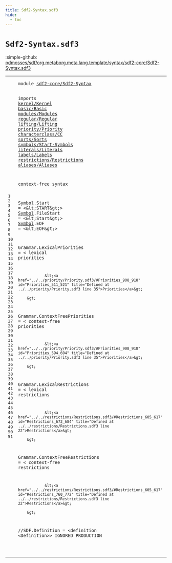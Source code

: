 ```yaml
---
title: Sdf2-Syntax.sdf3
hide:
  - toc
---
```


# `Sdf2-Syntax.sdf3`

:simple-github: [pdmosses/sdf/org.metaborg.meta.lang.template/syntax/sdf2-core/Sdf2-Syntax.sdf3]

[pdmosses/sdf/org.metaborg.meta.lang.template/syntax/sdf2-core/Sdf2-Syntax.sdf3]: https://github.com/pdmosses/sdf/blob/master/org.metaborg.meta.lang.template/syntax/sdf2-core/Sdf2-Syntax.sdf3 "The source file on GitHub"

<div class="sdf3"><table class="highlighttable"><tbody><tr><td class="linenos"><div class="linenodiv"><pre><span></span>1
2
3
4
5
6
7
8
9
10
11
12
13
14
15
16
17
18
19
20
21
22
23
24
25
26
27
28
29
30
31
32
33
34
35
36
37
38
39
40
41
42
43
44
45
46
47
48
49
50
51
</pre></div></td>
<td class="code"><pre><code><span class="keyword">module</span> <a href="../Sdf2.sdf3/#sdf2-core/Sdf2-Syntax_50_71" id="sdf2-core/Sdf2-Syntax_7_28" title="Referenced at ../Sdf2.sdf3 line 5">sdf2-core/Sdf2-Syntax</a>

<span class="keyword">imports</span> <a href="../../kernel/Kernel.sdf3/#kernel/Kernel_7_20" id="kernel/Kernel_38_51" title="Defined at ../../kernel/Kernel.sdf3 line 1">kernel/Kernel</a>
        <a href="../../basic/Basic.sdf3/#basic/Basic_7_18" id="basic/Basic_60_71" title="Defined at ../../basic/Basic.sdf3 line 1">basic/Basic</a>
        <a href="../../modules/Modules.sdf3/#modules/Modules_7_22" id="modules/Modules_80_95" title="Defined at ../../modules/Modules.sdf3 line 1">modules/Modules</a>
        <a href="../../regular/Regular.sdf3/#regular/Regular_7_22" id="regular/Regular_104_119" title="Defined at ../../regular/Regular.sdf3 line 1">regular/Regular</a>
        <a href="../../lifting/Lifting.sdf3/#lifting/Lifting_7_22" id="lifting/Lifting_128_143" title="Defined at ../../lifting/Lifting.sdf3 line 1">lifting/Lifting</a>
        <a href="../../priority/Priority.sdf3/#priority/Priority_7_24" id="priority/Priority_152_169" title="Defined at ../../priority/Priority.sdf3 line 1">priority/Priority</a>
        <a href="../../characterclass/CC.sdf3/#characterclass/CC_7_24" id="characterclass/CC_178_195" title="Defined at ../../characterclass/CC.sdf3 line 1">characterclass/CC</a>
        <a href="../../sorts/Sorts.sdf3/#sorts/Sorts_7_18" id="sorts/Sorts_204_215" title="Defined at ../../sorts/Sorts.sdf3 line 1">sorts/Sorts</a>
        <a href="../../symbols/Start-Symbols.sdf3/#symbols/Start-Symbols_7_28" id="symbols/Start-Symbols_224_245" title="Defined at ../../symbols/Start-Symbols.sdf3 line 1">symbols/Start-Symbols</a>
        <a href="../../literals/Literals.sdf3/#literals/Literals_7_24" id="literals/Literals_254_271" title="Defined at ../../literals/Literals.sdf3 line 1">literals/Literals</a>
        <a href="../../labels/Labels.sdf3/#labels/Labels_7_20" id="labels/Labels_280_293" title="Defined at ../../labels/Labels.sdf3 line 1">labels/Labels</a>
        <a href="../../restrictions/Restrictions.sdf3/#restrictions/Restrictions_7_32" id="restrictions/Restrictions_302_327" title="Defined at ../../restrictions/Restrictions.sdf3 line 1">restrictions/Restrictions</a>
        <a href="../../aliases/Aliases.sdf3/#aliases/Aliases_7_22" id="aliases/Aliases_336_351" title="Defined at ../../aliases/Aliases.sdf3 line 1">aliases/Aliases</a>

<span class="keyword">context-free syntax</span>

<a href="../Sdf2.sdf3/#Symbol_1680_1686" id="Symbol_374_380" title="Referenced at ../Sdf2.sdf3 line 59">Symbol</a>.<span class="cons_Constructor"><span id="Start_381_386" title="Not referenced locally, nor via imports">Start</span></span> = &lt;\&lt;<span class="cons_String">START</span>\&gt;&gt;
<a href="../Sdf2.sdf3/#Symbol_1680_1686" id="Symbol_401_407" title="Referenced at ../Sdf2.sdf3 line 59">Symbol</a>.<span class="cons_Constructor"><span id="FileStart_408_417" title="Not referenced locally, nor via imports">FileStart</span></span> = &lt;\&lt;<span class="cons_String">Start</span>\&gt;&gt;
<a href="../Sdf2.sdf3/#Symbol_1680_1686" id="Symbol_432_438" title="Referenced at ../Sdf2.sdf3 line 59">Symbol</a>.<span class="cons_Constructor"><span id="EOF_439_442" title="Not referenced locally, nor via imports">EOF</span></span> = &lt;\&lt;<span class="cons_String">EOF</span>\&gt;&gt;

<span id="Grammar_456_463" title="Not referenced locally, nor via imports">Grammar</span>.<span class="cons_Constructor"><span id="LexicalPriorities_464_481" title="Not referenced locally, nor via imports">LexicalPriorities</span></span> = &lt;
        <span class="cons_String">lexical</span> <span class="cons_String">priorities</span> 

                &lt;<a href="../../priority/Priority.sdf3/#Priorities_908_918" id="Priorities_511_521" title="Defined at ../../priority/Priority.sdf3 line 35">Priorities</a>&gt;
                
        &gt;

<span id="Grammar_530_537" title="Not referenced locally, nor via imports">Grammar</span>.<span class="cons_Constructor"><span id="ContextFreePriorities_538_559" title="Not referenced locally, nor via imports">ContextFreePriorities</span></span> = &lt;
        <span class="cons_String">context-free</span> <span class="cons_String">priorities</span>
        
                &lt;<a href="../../priority/Priority.sdf3/#Priorities_908_918" id="Priorities_594_604" title="Defined at ../../priority/Priority.sdf3 line 35">Priorities</a>&gt;
        
        &gt;
        
<span id="Grammar_613_620" title="Not referenced locally, nor via imports">Grammar</span>.<span class="cons_Constructor"><span id="LexicalRestrictions_621_640" title="Not referenced locally, nor via imports">LexicalRestrictions</span></span> = &lt;
        <span class="cons_String">lexical</span> <span class="cons_String">restrictions</span>
        
                &lt;<a href="../../restrictions/Restrictions.sdf3/#Restrictions_605_617" id="Restrictions_672_684" title="Defined at ../../restrictions/Restrictions.sdf3 line 22">Restrictions</a>&gt;
        
        &gt;

<span id="Grammar_692_699" title="Not referenced locally, nor via imports">Grammar</span>.<span class="cons_Constructor"><span id="ContextFreeRestrictions_700_723" title="Not referenced locally, nor via imports">ContextFreeRestrictions</span></span> = &lt;
        <span class="cons_String">context-free</span> <span class="cons_String">restrictions</span>
        
                &lt;<a href="../../restrictions/Restrictions.sdf3/#Restrictions_605_617" id="Restrictions_760_772" title="Defined at ../../restrictions/Restrictions.sdf3 line 22">Restrictions</a>&gt;
        
        &gt;

<span class="layout">//SDF.Definition = &lt;definition &lt;Definition&gt;&gt; IGNORED PRODUCTION</span>


</code></pre></td></tr></tbody></table></div>